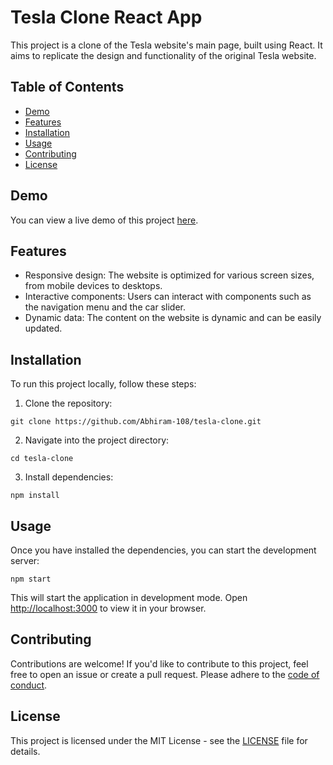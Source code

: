 # Tesla Clone React App

This project is a clone of the Tesla website's main page, built using React. It aims to replicate the design and functionality of the original Tesla website.

## Table of Contents

- [Demo](#demo)
- [Features](#features)
- [Installation](#installation)
- [Usage](#usage)
- [Contributing](#contributing)
- [License](#license)

## Demo

You can view a live demo of this project [here](https://tesla-clone-ab.netlify.app/).

## Features

- Responsive design: The website is optimized for various screen sizes, from mobile devices to desktops.
- Interactive components: Users can interact with components such as the navigation menu and the car slider.
- Dynamic data: The content on the website is dynamic and can be easily updated.

## Installation

To run this project locally, follow these steps:

1. Clone the repository:

```
git clone https://github.com/Abhiram-108/tesla-clone.git
```

2. Navigate into the project directory:

```
cd tesla-clone
```

3. Install dependencies:

```
npm install
```

## Usage

Once you have installed the dependencies, you can start the development server:

```
npm start
```

This will start the application in development mode. Open [http://localhost:3000](http://localhost:3000) to view it in your browser.

## Contributing

Contributions are welcome! If you'd like to contribute to this project, feel free to open an issue or create a pull request. Please adhere to the [code of conduct](CODE_OF_CONDUCT.md).

## License

This project is licensed under the MIT License - see the [LICENSE](LICENSE) file for details.
